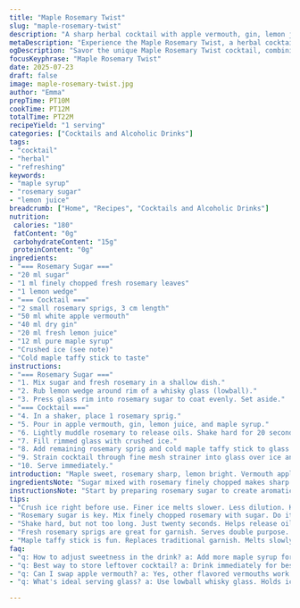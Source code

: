 ```yaml
---
title: "Maple Rosemary Twist"
slug: "maple-rosemary-twist"
description: "A sharp herbal cocktail with apple vermouth, gin, lemon juice, and a hint of maple syrup. Rimmed glass with rosemary-infused sugar and crowned with cold maple taffy for a touch of sweetness. Uses crushed rosemary to release aroma. Garnished with fresh rosemary sprigs. A refreshing, zesty mix, balancing floral and sweet notes with a subtle herbal bite."
metaDescription: "Experience the Maple Rosemary Twist, a herbal cocktail blending apple vermouth and gin for a refreshing sip bursting with flavors"
ogDescription: "Savor the unique Maple Rosemary Twist cocktail, combining zesty lemon, herbal notes, and a hint of sweetness for a delightful drink."
focusKeyphrase: "Maple Rosemary Twist"
date: 2025-07-23
draft: false
image: maple-rosemary-twist.jpg
author: "Emma"
prepTime: PT10M
cookTime: PT12M
totalTime: PT22M
recipeYield: "1 serving"
categories: ["Cocktails and Alcoholic Drinks"]
tags:
- "cocktail"
- "herbal"
- "refreshing"
keywords:
- "maple syrup"
- "rosemary sugar"
- "lemon juice"
breadcrumb: ["Home", "Recipes", "Cocktails and Alcoholic Drinks"]
nutrition: 
 calories: "180"
 fatContent: "0g"
 carbohydrateContent: "15g"
 proteinContent: "0g"
ingredients:
- "=== Rosemary Sugar ==="
- "20 ml sugar"
- "1 ml finely chopped fresh rosemary leaves"
- "1 lemon wedge"
- "=== Cocktail ==="
- "2 small rosemary sprigs, 3 cm length"
- "50 ml white apple vermouth"
- "40 ml dry gin"
- "20 ml fresh lemon juice"
- "12 ml pure maple syrup"
- "Crushed ice (see note)"
- "Cold maple taffy stick to taste"
instructions:
- "=== Rosemary Sugar ==="
- "1. Mix sugar and fresh rosemary in a shallow dish."
- "2. Rub lemon wedge around rim of a whisky glass (lowball)."
- "3. Press glass rim into rosemary sugar to coat evenly. Set aside."
- "=== Cocktail ==="
- "4. In a shaker, place 1 rosemary sprig."
- "5. Pour in apple vermouth, gin, lemon juice, and maple syrup."
- "6. Lightly muddle rosemary to release oils. Shake hard for 20 seconds."
- "7. Fill rimmed glass with crushed ice."
- "8. Add remaining rosemary sprig and cold maple taffy stick to glass."
- "9. Strain cocktail through fine mesh strainer into glass over ice and garnish."
- "10. Serve immediately."
introduction: "Maple sweet, rosemary sharp, lemon bright. Vermouth apple hints ghost under gin’s crisp bite. Ice crushed to powder, cool and dense. Glass rimmed, sticky sugar with piney sparkle. Taffy cold, melty slow. Mix. Shake hard—herbs crushed, scents burst. Pour through fine sieve. Garnish with woody twigs and maple stick. Sip slow, taste layers unfold. Refreshing, green, woody sweet with tart lemon shake. Wooden aroma lingers after the last drop. Simple ingredients. Complex dance. Herbal, sweet, citrus weaving quick song in glass. No fluff or filler. Just parts talking. Let herbs talk loud."
ingredientsNote: "Sugar mixed with rosemary finely chopped makes sharp sweet crust around glass edge. Lemon juice helps sugar stick and adds sour brightness. Using white apple vermouth adds fruity depth, not overpowering but subtle fruity undercurrent. Gin swapped with dry, herbal forward style for stronger botanical notes. Mapping syrup reduced slightly, not too sweet, just balance woodsy touch. Rosemary sprigs short, easy to muddle and also to use as aromatic garnish. Crushed ice finer than cubes melts slow, holds chill with texture. Maple taffy stick cold, slowly melting adds slow drip of sweetness, fun and unique touch replacing usual stir sticks or lemon twists."
instructionsNote: "Start by preparing rosemary sugar to create aromatic coating on glass rim. Mix sugar and rosemary well so flavor distributes. Lemon wedge rubbed liberally to wet rim, press in sugar mix evenly. Setting rimmed glass aside lets sugar set while making cocktail. Add fresh sprig into shaker with liquids to bruise leaves gently, not pulverize, releasing bright piney notes. Shake vigorously enough to chill and mix without over bruising herbs. Strain over crushed ice to maintain texture and cooling sensation. Garnishing with fresh sprig plus maple taffy stick adds aroma and slow sweetness release as drinking. Serve immediately to enjoy aromatic rim and freshest herbal flavor. Using fine strainer keeps bits out, smooth sip while letting aromas on garnish shine. Crush ice just before use for best freshness and texture."
tips:
- "Crush ice right before use. Finer ice melts slower. Less dilution. Keeps the drink colder. Good texture for sipping. Makes the drink feel chill."
- "Rosemary sugar is key. Mix finely chopped rosemary with sugar. Do it well. Makes rim flavorful. Lemon juice sticks. Sweet and sharp contrast."
- "Shake hard, but not too long. Just twenty seconds. Helps release oils. Muddle gently for flavors. Don't obliterate rosemary. Light pressure works."
- "Fresh rosemary sprigs are great for garnish. Serves double purpose. Aromatic and pretty. Adds herbal scent to drink. Use short sprigs, easy."
- "Maple taffy stick is fun. Replaces traditional garnish. Melts slowly. Drips sweetness. Unique twist for cocktail. Get creative with flavors too."
faq:
- "q: How to adjust sweetness in the drink? a: Add more maple syrup for sweetness. Or cut down on it. Change balance according to taste."
- "q: Best way to store leftover cocktail? a: Drink immediately for best flavor. Can chill for later. Shake well to mix before serving."
- "q: Can I swap apple vermouth? a: Yes, other flavored vermouths work. But can change drink profile. Try different flavors, see how it goes."
- "q: What's ideal serving glass? a: Use lowball whisky glass. Holds ice and drink well. Keeps the chill longer, supports rim decoration too."

---
```

